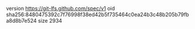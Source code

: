 version https://git-lfs.github.com/spec/v1
oid sha256:8480475392c7f76998f38ed42b5f735464c0ea24b3c48b205b79fba8d8b7e524
size 2934
